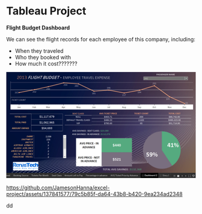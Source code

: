 # Tableau Project

**Flight Budget Dashboard**  

We can see the flight records for each employee of this company, including:

<ul>
  <li>When they traveled</li>
  <li>Who they booked with</li>
  <li>How much it cost???????</li>
</ul>
  
<img src ="https://github.com/JamesonHanna/excel-project/blob/main/Screenshot%20(5).png?raw=true" width="700" height="auto">

https://github.com/JamesonHanna/excel-project/assets/137841577/79c5b85f-da64-43b8-b420-9ea234ad2348

dd
